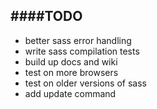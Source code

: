 ####TODO
---
- better sass error handling
- write sass compilation tests
- build up docs and wiki
- test on more browsers
- test on older versions of sass
- add update command
